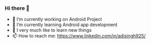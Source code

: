 ### Hi there 👋


- 🔭 I’m currently working on Android Project
- 🌱 I’m currently learning Android app development
- 💬 I very much like to learn new things
- 📫 How to reach me: https://www.linkedin.com/in/adisingh925/

